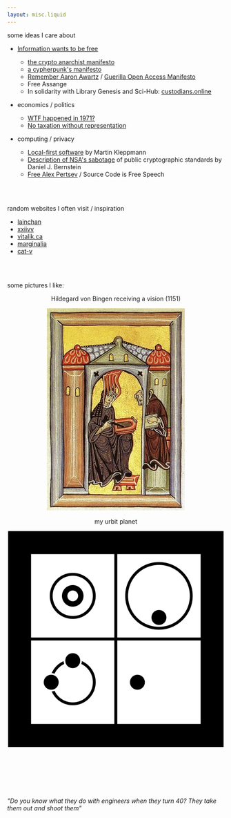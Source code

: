 ```yaml
---
layout: misc.liquid
---
```


some ideas I care about
- [Information wants to be free](https://en.wikipedia.org/wiki/Information_wants_to_be_free)
  - [the crypto anarchist manifesto](https://groups.csail.mit.edu/mac/classes/6.805/articles/crypto/cypherpunks/may-crypto-manifesto.html)
  - [a cypherpunk's manifesto](https://www.activism.net/cypherpunk/manifesto.html)
  - [Remember Aaron Awartz](http://www.rememberaaronsw.com/about) / [Guerilla Open Access Manifesto](https://archive.org/details/GuerillaOpenAccessManifesto/)
  - Free Assange
  - In solidarity with Library Genesis and Sci-Hub: [custodians.online](https://custodians.online/)

- economics / politics
  - [WTF happened in 1971?](https://wtfhappenedin1971.com/)
  - [No taxation without representation](https://en.wikipedia.org/wiki/No_taxation_without_representation)
    
- computing / privacy
  - [Local-first software](https://www.inkandswitch.com/local-first/) by Martin Kleppmann
  - [Description of NSA's sabotage](https://blog.cr.yp.to/20220805-nsa.html) of public cryptographic standards by Daniel J. Bernstein
  - [Free Alex Pertsev](https://www.freealex.nl/) / Source Code is Free Speech

<br><br>

random websites I often visit / inspiration
- [lainchan](https://lainchan.org) 
- [xxiivv](https://wiki.xxiivv.com)
- [vitalik.ca](https://vitalik.ca)
- [marginalia](https://search.marginalia.nu/)
- [cat-v](https://cat-v.org)

<br><br>

some pictures I like:
<p align="center">
Hildegard von Bingen receiving a vision (1151)
</p>
<p align="center">
  <img src="assets/hildegard.jpg">
</p>

<p align="center">
my urbit planet
</p>
<p align="center">
  <img src="assets/maslen-haslut.png">
</p>

<br><br><br><br><br>

_"Do you know what they do with engineers when they turn 40? They take them out and shoot them"_

